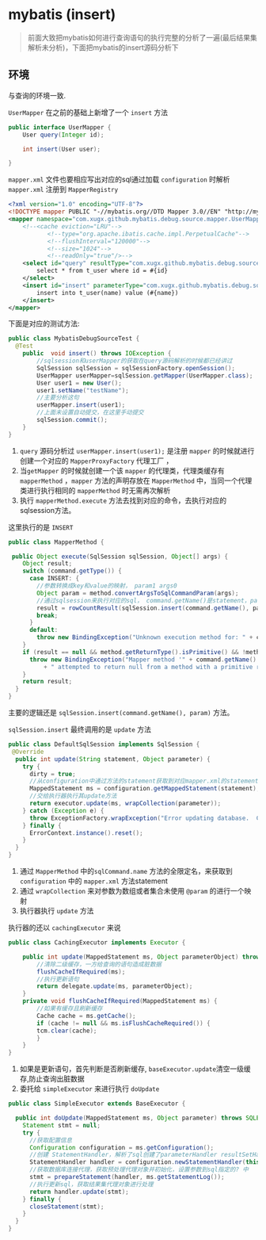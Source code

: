 # mybatis (insert)
> 前面大致把mybatis如何进行查询语句的执行完整的分析了一遍(最后结果集解析未分析)，下面把mybatis的insert源码分析下


## 环境
与查询的环境一致.


`UserMapper` 在之前的基础上新增了一个 `insert` 方法

```java
public interface UserMapper {
    User query(Integer id);

    int insert(User user);

}
```

 `mapper.xml` 文件也要相应写出对应的sql通过加载 `configuration` 时解析 `mapper.xml` 注册到 `MapperRegistry` 

```xml
<?xml version="1.0" encoding="UTF-8"?>
<!DOCTYPE mapper PUBLIC "-//mybatis.org//DTD Mapper 3.0//EN" "http://mybatis.org/dtd/mybatis-3-mapper.dtd">
<mapper namespace="com.xugx.github.mybatis.debug.source.mapper.UserMapper">
    <!--<cache eviction="LRU"-->
           <!--type="org.apache.ibatis.cache.impl.PerpetualCache"-->
           <!--flushInterval="120000"-->
           <!--size="1024"-->
           <!--readOnly="true"/>-->
    <select id="query" resultType="com.xugx.github.mybatis.debug.source.entity.User" >
        select * from t_user where id = #{id}
    </select>
    <insert id="insert" parameterType="com.xugx.github.mybatis.debug.source.entity.User" >
        insert into t_user(name) value (#{name})
    </insert>
</mapper>
```

下面是对应的测试方法:

```java
public class MybatisDebugSourceTest {
  @Test
    public  void insert() throws IOException {
        //sqlsession和userMapper的获取在query源码解析的时候都已经讲过
        SqlSession sqlSession = sqlSessionFactory.openSession();
        UserMapper userMapper=sqlSession.getMapper(UserMapper.class);
        User user1 = new User();
        user1.setName("testName");
        //主要分析这句
        userMapper.insert(user1);
        //上面未设置自动提交，在这里手动提交
        sqlSession.commit();
    }
}
```

1. `query` 源码分析过 `userMapper.insert(user1);` 是注册 `mapper` 的时候就进行创建一个对应的 `MapperProxyFactory` 代理工厂 ，
2. 当`getMapper` 的时候就创建一个该 `mapper` 的代理类，代理类缓存有 `mapperMethod` ，`mapper` 方法的声明存放在 `MapperMethod` 中，当同一个代理类进行执行相同的 `mapperMethod` 时无需再次解析
3. 执行 `mapperMethod.execute` 方法去找到对应的命令，去执行对应的sqlsession方法。

这里执行的是 `INSERT` 

```java
public class MapperMethod {

 public Object execute(SqlSession sqlSession, Object[] args) {
    Object result;
    switch (command.getType()) {
      case INSERT: {
        //参数转换成key和value的映射， param1 args0 
    	Object param = method.convertArgsToSqlCommandParam(args);
        //通过sqlsession来执行对应的sql， command.getName()是statement，param是映射
        result = rowCountResult(sqlSession.insert(command.getName(), param));
        break;
      }
      default:
        throw new BindingException("Unknown execution method for: " + command.getName());
    }
    if (result == null && method.getReturnType().isPrimitive() && !method.returnsVoid()) {
      throw new BindingException("Mapper method '" + command.getName()
          + " attempted to return null from a method with a primitive return type (" + method.getReturnType() + ").");
    }
    return result;
  }
}

```

主要的逻辑还是 `sqlSession.insert(command.getName(), param)` 方法。

`sqlSession.insert` 最终调用的是 `update` 方法

```java
public class DefaultSqlSession implements SqlSession {
 @Override
  public int update(String statement, Object parameter) {
    try {
      dirty = true;
      //从configuration中通过方法的statement获取到对应mapper.xml的statement
      MappedStatement ms = configuration.getMappedStatement(statement);
      //交给执行器执行其update方法
      return executor.update(ms, wrapCollection(parameter));
    } catch (Exception e) {
      throw ExceptionFactory.wrapException("Error updating database.  Cause: " + e, e);
    } finally {
      ErrorContext.instance().reset();
    }
  }
}
```

1. 通过 `MapperMethod` 中的`sqlCommand.name` 方法的全限定名，来获取到 `configuration` 中的 `mapper.xml` 方法statement
2. 通过 `wrapCollection` 来对参数为数组或者集合未使用 `@param` 的进行一个映射
3. 执行器执行 `update` 方法

执行器的还以 `cachingExecutor` 来说

```java
public class CachingExecutor implements Executor {

    public int update(MappedStatement ms, Object parameterObject) throws SQLException {
        //清除二级缓存，一方给查询的语句造成脏数据
        flushCacheIfRequired(ms);
        //执行更新语句
        return delegate.update(ms, parameterObject);
    }
    private void flushCacheIfRequired(MappedStatement ms) {
        //如果有缓存且刷新缓存
        Cache cache = ms.getCache();
        if (cache != null && ms.isFlushCacheRequired()) {
        tcm.clear(cache);
        }
    }
}
```
1. 如果是更新语句，首先判断是否刷新缓存, `baseExecutor.update`清空一级缓存,防止查询出脏数据
2. 委托给 `simpleExecutor` 来进行执行 `doUpdate`



```java
public class SimpleExecutor extends BaseExecutor {

  public int doUpdate(MappedStatement ms, Object parameter) throws SQLException {
    Statement stmt = null;
    try {
      //获取配置信息
      Configuration configuration = ms.getConfiguration();
      //创建 StatementHandler，解析了sql创建了parameterHandler resultSetHandler 等两个处理器，并执行插件
      StatementHandler handler = configuration.newStatementHandler(this, ms, parameter, RowBounds.DEFAULT, null, null);
      //获取数据库连接代理，获取预处理代理对象并初始化，设置参数到sql指定的? 中
      stmt = prepareStatement(handler, ms.getStatementLog());
      //执行更新sql，获取结果集代理对象进行处理
      return handler.update(stmt);
    } finally {
      closeStatement(stmt);
    }
  }
}

```















































